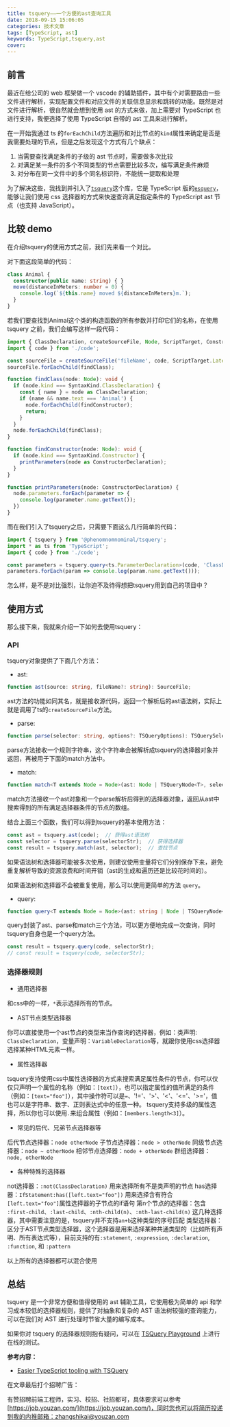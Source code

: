 ```yaml
---
title: tsquery——一个方便的ast查询工具
date: 2018-09-15 15:06:05
categories: 技术文章
tags: [TypeScript, ast]
keywords: TypeScript,tsquery,ast
cover:
---
```


## 前言

最近在给公司的 web 框架做一个 vscode 的辅助插件，其中有个对需要路由一些文件进行解析，实现配置文件和对应文件的关联信息显示和跳转的功能。既然是对文件进行解析，很自然就会想到使用 ast 的方式来做，加上需要对 TypeScript 也进行支持，我便选择了使用 TypeScript 自带的 ast 工具来进行解析。

在一开始我通过 ts 的`forEachChild`方法遍历和对比节点的`kind`属性来确定是否是我需要处理的节点，但是之后发现这个方式有几个缺点：

1. 当需要查找满足条件的子级的 ast 节点时，需要做多次比较
2. 对满足某一条件的多个不同类型的节点需要比较多次，编写满足条件麻烦
3. 对分布在同一文件中的多个同名标识符，不能统一提取和处理

为了解决这些，我找到并引入了[`tsquery`](https://github.com/phenomnomnominal/tsquery)这个库，它是 TypeScript 版的[`esquery`](https://github.com/estools/esquery)，能够让我们使用 css 选择器的方式来快速查询满足指定条件的 TypeScript ast 节点（也支持 JavaScript）。

<!-- more -->

## 比较 demo

在介绍tsquery的使用方式之前，我们先来看一个对比。

对下面这段简单的代码：

```ts code.ts
class Animal {
  constructor(public name: string) { }
  move(distanceInMeters: number = 0) {
    console.log(`${this.name} moved ${distanceInMeters}m.`);
  }
}
```

若我们要查找到Animal这个类的构造函数的所有参数并打印它们的名称，在使用 tsquery 之前，我们会编写这样一段代码：

```ts tsAnalyze.ts
import { ClassDeclaration, createSourceFile, Node, ScriptTarget, ConstructorDeclaration, SyntaxKind } from 'TypeScript';
import { code } from './code';

const sourceFile = createSourceFile('fileName', code, ScriptTarget.Latest, true);
sourceFile.forEachChild(findClass);

function findClass(node: Node): void {
  if (node.kind === SyntaxKind.ClassDeclaration) {
    const { name } = node as ClassDeclaration;
    if (name && name.text === 'Animal') {
      node.forEachChild(findConstructor);
      return;
    }
  }
  node.forEachChild(findClass);
}

function findConstructor(node: Node): void {
  if (node.kind === SyntaxKind.Constructor) {
    printParameters(node as ConstructorDeclaration);
  }
}

function printParameters(node: ConstructorDeclaration) {
  node.parameters.forEach(parameter => {
    console.log(parameter.name.getText());
  })
}
```

而在我们引入了tsquery之后，只需要下面这么几行简单的代码：

```ts tsqueryAnalyze.ts
import { tsquery } from '@phenomnomnominal/tsquery';
import * as ts from 'TypeScript';
import { code } from './code';

const parameters = tsquery.query<ts.ParameterDeclaration>(code, 'ClassDeclaration[name.name="Animal"] > Constructor > Parameter');
parameters.forEach(param => console.log(param.name.getText()));
```

怎么样，是不是对比强烈，让你迫不及待得想把tsquery用到自己的项目中？

## 使用方式

那么接下来，我就来介绍一下如何去使用tsquery：

### API

tsquery对象提供了下面几个方法：

- ast:

```ts
function ast(source: string, fileName?: string): SourceFile;
```

ast方法的功能如同其名，就是接收源代码，返回一个解析后的ast语法树，实际上就是调用了ts的`createSourceFile`方法。

- parse:

```ts
function parse(selector: string, options?: TSQueryOptions): TSQuerySelectorNode;
```

parse方法接收一个规则字符串，这个字符串会被解析成tsquery的选择器对象并返回，再被用于下面的match方法中。

- match:

```ts
function match<T extends Node = Node>(ast: Node | TSQueryNode<T>, selector: TSQuerySelectorNode, options?: TSQueryOptions): Array<TSQueryNode<T>>;
```

match方法接收一个ast对象和一个parse解析后得到的选择器对象，返回从ast中搜索得到的所有满足选择器条件的节点的数组。

结合上面三个函数，我们可以得到tsquery的基本使用方法：

```ts
const ast = tsquery.ast(code);  // 获得ast语法树
const selector = tsquery.parse(selectorStr);  // 获得选择器
const result = tsquery.match(ast, selector);  // 查找节点
```

如果语法树和选择器可能被多次使用，则建议使用变量将它们分别保存下来，避免重复解析导致的资源浪费和时间开销（ast的生成和遍历还是比较花时间的）。

如果语法树和选择器不会被重复使用，那么可以使用更简单的方法 `query`。

- query:

```ts
function query<T extends Node = Node>(ast: string | Node | TSQueryNode<T>, selector: string, options?: TSQueryOptions): Array<TSQueryNode<T>>;
```

query封装了ast、parse和match三个方法，可以更方便地完成一次查询，同时tsquery自身也是一个query方法。

```ts
const result = tsquery.query(code, selectorStr);
// const result = tsquery(code, selectorStr);
```

### 选择器规则

- 通用选择器

和css中的一样，`*`表示选择所有的节点。

- AST节点类型选择器

你可以直接使用一个ast节点的类型来当作查询的选择器，例如：类声明: `ClassDeclaration`，变量声明：`VariableDeclaration`等，就跟你使用css选择器选择某种HTML元素一样。

- 属性选择器

tsquery支持使用css中属性选择器的方式来搜索满足属性条件的节点，你可以仅仅只声明一个属性的名称（例如：`[text]`），也可以指定属性的值所满足的条件（例如：`[text="foo"]`），其中操作符可以是`=`、'!='、'>'、'<'、'<='、'>='，值也可以是字符串、数字、正则表达式中的任意一种。
tsquery支持多级的属性选择，所以你也可以使用`.`来组合属性（例如：`[members.length<3]`）。

- 常见的后代、兄弟节点选择器等

后代节点选择器：`node otherNode`
子节点选择器：`node > otherNode`
同级节点选择器：`node ~ otherNode`
相邻节点选择器：`node + otherNode`
群组选择器：`node, otherNode`

- 各种特殊的选择器

not选择器：`:not(ClassDeclaration)` 用来选择所有不是类声明的节点
has选择器：`IfStatement:has([left.text="foo"])` 用来选择含有符合`[left.text="foo"]`属性选择器的子节点的if语句
第n个节点的选择器：包含 `:first-child`、`:last-child`、`:nth-child(n)`、`:nth-last-child(n)` 这几种选择器，其中需要注意的是，tsquery并不支持`an+b`这种类型的序号匹配
类型选择器：区分于AST节点类型选择器，这个选择器是用来选择某种共通类型的（比如所有声明、所有表达式等），目前支持的有`:statement`, `:expression`, `:declaration`, `:function`, 和 `:pattern`

以上所有的选择器都可以混合使用

## 总结
tsquery 是一个非常方便和值得使用的 ast 辅助工具，它使用极为简单的 api 和学习成本较低的选择器规则，提供了对抽象和复杂的 AST 语法树较强的查询能力，可以在我们对 AST 进行处理时节省大量的编写成本。

如果你对 tsquery 的选择器规则抱有疑问，可以在 [TSQuery Playground](https://tsquery-playground.firebaseapp.com/) 上进行在线的测试。

**参考内容：**
- [Easier TypeScript tooling with TSQuery](https://medium.com/@phenomnominal/easier-TypeScript-tooling-with-tsquery-d74f04f2b29d)

在文章最后打个招聘广告：

有赞招聘前端工程师，实习、校招、社招都可，具体要求可以参考[https://job.youzan.com/](https://job.youzan.com/)，同时您也可以将简历投递到我的内推邮箱：zhangshikai@youzan.com
